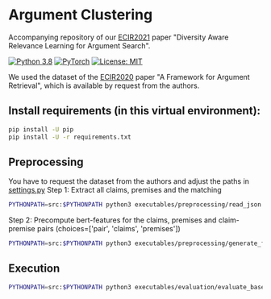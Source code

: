 # Argument Clustering

Accompanying repository of our [ECIR2021](https://arxiv.org/abs/2011.02177) paper "Diversity Aware Relevance Learning for Argument Search".

[![Python 3.8](https://img.shields.io/badge/Python-3.8-2d618c?logo=python)](https://docs.python.org/3.8/)
[![PyTorch](https://img.shields.io/badge/Made%20with-PyTorch-ee4c2c?logo=pytorch)](https://pytorch.org/docs/stable/index.html)
[![License: MIT](https://img.shields.io/badge/License-MIT-green.svg)](https://opensource.org/licenses/MIT)

We used the dataset of the [ECIR2020](https://link.springer.com/chapter/10.1007/978-3-030-45439-5_29) paper "A Framework for Argument Retrieval", which is available by request from the authors.

## Install requirements (in this virtual environment):
```bash
pip install -U pip
pip install -U -r requirements.txt
```

## Preprocessing
You have to request the dataset from the authors and adjust the paths in [settings.py](src/arclus/settings.py)
Step 1: Extract all claims, premises and the matching
```bash
PYTHONPATH=src:$PYTHONPATH python3 executables/preprocessing/read_json.py --input_dir=... --output_dir=output/
```

Step 2: Precompute bert-features for the claims, premises and claim-premise pairs (choices=['pair', 'claims', 'premises'])
```bash
PYTHONPATH=src:$PYTHONPATH python3 executables/preprocessing/generate_features.py --mode=...
```

## Execution
```bash
PYTHONPATH=src:$PYTHONPATH python3 executables/evaluation/evaluate_baselines.py --force > output/output_energy.txt
```
